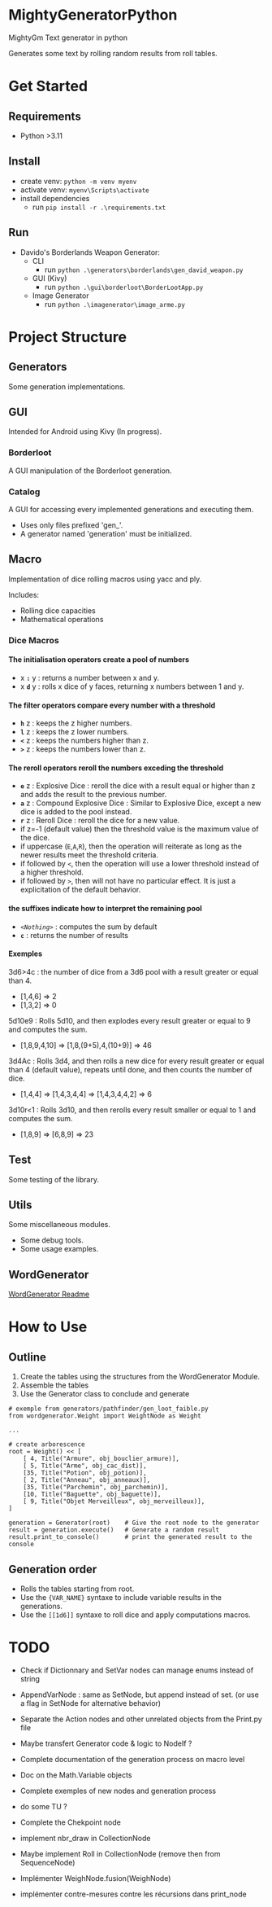 # MightyGeneratorPython
MightyGm Text generator in python


Generates some text by rolling random results from roll tables.

# Get Started
## Requirements
- Python >3.11

## Install
- create venv: `python -m venv myenv`
- activate venv: `myenv\Scripts\activate`
- install dependencies
  - run `pip install -r .\requirements.txt`

## Run
- Davido's Borderlands Weapon Generator:
  - CLI
    - run `python .\generators\borderlands\gen_david_weapon.py`
  - GUI (Kivy)
    - run `python .\gui\borderloot\BorderLootApp.py`
  - Image Generator
    - run `python .\imagenerator\image_arme.py`


# Project Structure
## Generators

Some generation implementations.

## GUI
Intended for Android using Kivy (In progress).

### Borderloot
A GUI manipulation of the Borderloot generation.
### Catalog
A GUI for accessing every implemented generations and executing them.
  - Uses only files prefixed 'gen_'.
  - A generator named 'generation' must be initialized.

## Macro

Implementation of dice rolling macros using yacc and ply.

Includes:
- Rolling dice capacities
- Mathematical operations

### Dice Macros

#### The initialisation operators create a pool of numbers
  - x __`:`__ y : returns a number between x and y.
  - x __`d`__ y : rolls x dice of y faces, returning x numbers between 1 and y.

#### The filter operators compare every number with a threshold
  - __`h`__ z : keeps the z higher numbers.
  - __`l`__ z : keeps the z lower numbers.
  - __`<`__ z : keeps the numbers higher than z.
  - __`>`__ z : keeps the numbers lower than z.

#### The reroll operators reroll the numbers exceding the threshold
  - __`e`__ z : Explosive Dice : reroll the dice with a result equal or higher than z and adds the result to the previous number.
  - __`a`__ z : Compound Explosive Dice : Similar to Explosive Dice, except a new dice is added to the pool instead.
  - __`r`__ z : Reroll Dice : reroll the dice for a new value.
- if z=-1 (default value) then the threshold value is the maximum value of the dice.
- if uppercase (`E`,`A`,`R`), then the operation will reiterate as long as the newer results meet the threshold criteria.
- if followed by `<`, then the operation will use a lower threshold instead of a higher threshold.
- if followed by `>`, then will not have no particular effect. It is just a explicitation of the default behavior.

#### the suffixes indicate how to interpret the remaining pool
  - _`<Nothing>`_ : computes the sum by default
  - __`c`__ : returns the number of results

#### Exemples

3d6>4c : the number of dice from a 3d6 pool with a result greater or equal than 4.
- [1,4,6] => 2
- [1,3,2] => 0

5d10e9 : Rolls 5d10, and then explodes every result greater or equal to 9 and computes the sum.
- [1,8,9,4,10] => [1,8,(9+5),4,(10+9)] => 46

3d4Ac : Rolls 3d4, and then rolls a new dice for every result greater or equal than 4 (default value), repeats until done, and then counts the number of dice.
- [1,4,4] => [1,4,3,4,4] => [1,4,3,4,4,2] => 6

3d10r<1 : Rolls 3d10, and then rerolls every result smaller or equal to 1 and computes the sum.
- [1,8,9] => [6,8,9] => 23

## Test

Some testing of the library.

## Utils

Some miscellaneous modules.
- Some debug tools.
- Some usage examples.

## WordGenerator

[WordGenerator Readme](wordgenerator/README.md)

# How to Use

## Outline

1) Create the tables using the structures from the WordGenerator Module.
2) Assemble the tables
3) Use the Generator class to conclude and generate

```
# exemple from generators/pathfinder/gen_loot_faible.py
from wordgenerator.Weight import WeightNode as Weight

...

# create arborescence
root = Weight() << [
    [ 4, Title("Armure", obj_bouclier_armure)],
    [ 5, Title("Arme", obj_cac_dist)],
    [35, Title("Potion", obj_potion)],
    [ 2, Title("Anneau", obj_anneaux)],
    [35, Title("Parchemin", obj_parchemin)],
    [10, Title("Baguette", obj_baguette)],
    [ 9, Title("Objet Merveilleux", obj_merveilleux)],
]

generation = Generator(root)    # Give the root node to the generator
result = generation.execute()   # Generate a random result
result.print_to_console()       # print the generated result to the console
```

## Generation order
  - Rolls the tables starting from root.
  - Use the `{VAR_NAME}` syntaxe to include variable results in the generations.
  - Use the `[[1d6]]` syntaxe to roll dice and apply computations macros.

# TODO
- Check if Dictionnary and SetVar nodes can manage enums instead of string
- AppendVarNode : same as SetNode, but append instead of set. (or use a flag in SetNode for alternative behavior)
- Separate the Action nodes and other unrelated objects from the Print.py file
- Maybe transfert Generator code & logic to NodeIf ?
- Complete documentation of the generation process on macro level
- Doc on the Math.Variable objects
- Complete exemples of new nodes and generation process
- do some TU ?
- Complete the Chekpoint node

- implement nbr_draw in CollectionNode
- Maybe implement Roll in CollectionNode (remove then from SequenceNode)
- Implémenter WeighNode.fusion(WeighNode)
- implémenter contre-mesures contre les récursions dans print_node